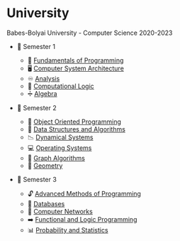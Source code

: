 # University
Babes-Bolyai University - Computer Science 2020-2023
- :blue_book: Semester 1
  - :snake: [Fundamentals of Programming](https://github.com/BVlad917/Fundamentals-of-Programming.git)
  - :desktop_computer: [Computer System Architecture](https://github.com/BVlad917/Computer-System-Architecture.git)
  - :infinity: [Analysis](https://github.com/BVlad917/Analysis.git)
  - :repeat: [Computational Logic](https://github.com/BVlad917/Computational-Logic.git)
  - :heavy_division_sign:	[Algebra](https://github.com/BVlad917/Algebra.git)

- :closed_book: Semester 2
  - :shopping_cart: [Object Oriented Programming](https://github.com/BVlad917/Object-Oriented-Programming.git)
  - :toolbox: [Data Structures and Algorithms](https://github.com/BVlad917/Data-Structures-and-Algorithms.git)
  - :chart_with_downwards_trend: [Dynamical Systems](https://github.com/BVlad917/Dynamical-Systems.git)
  - :computer: [Operating Systems](https://github.com/BVlad917/Operating-Systems.git)
  - :car: [Graph Algorithms](https://github.com/BVlad917/Graph-Algorithms.git)
  - :triangular_ruler: [Geometry](https://github.com/BVlad917/Geometry.git)

- :orange_book: Semester 3
  - :unlock: [Advanced Methods of Programming](https://github.com/BVlad917/Advanced-Methods-of-Programming.git)
  - :floppy_disk: [Databases](https://github.com/BVlad917/Databases.git)
  - :satellite: [Computer Networks](https://github.com/BVlad917/Computer-Networks.git)
  - :arrow_right: [Functional and Logic Programming](https://github.com/BVlad917/Logic-and-Functional-Programming.git)
  - :bar_chart: [Probability and Statistics](https://github.com/BVlad917/Probability-Statistics.git)
